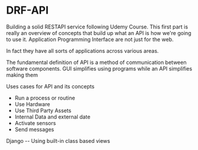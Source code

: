 # DRF-API
Building a solid RESTAPI service following Udemy Course.
This first part is really an overview of concepts that build up what an API is how we're going to use it.
Application Programming Interface are not just for the web.

In fact they have all sorts of applications across various areas.

The fundamental definition of API is a method of communication between software components.
GUI simplifies using programs while an API simplifies making them

Uses cases for API and its concepts 
  * Run a process or routine
  * Use Hardware
  * Use Third Party Assets
  * Internal Data and external date
  * Activate sensors
  * Send messages

Django -- Using built-in class based views
